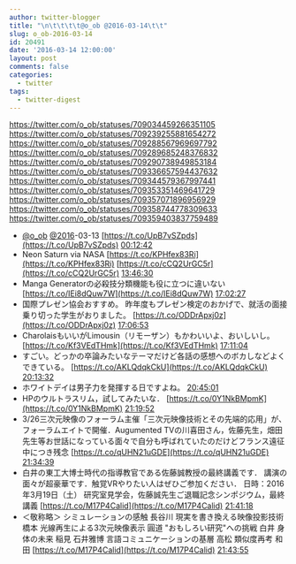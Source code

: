 ```yaml
---
author: twitter-blogger
title: "\n\t\t\t\t@o_ob @2016-03-14\t\t"
slug: o_ob-2016-03-14
id: 20491
date: '2016-03-14 12:00:00'
layout: post
comments: false
categories:
  - twitter
tags:
  - twitter-digest
---
```


https://twitter.com/o_ob/statuses/709034459266351105 https://twitter.com/o_ob/statuses/709239255881654272 https://twitter.com/o_ob/statuses/709288567969697792 https://twitter.com/o_ob/statuses/709289685248376832 https://twitter.com/o_ob/statuses/709290738949853184 https://twitter.com/o_ob/statuses/709336657594437632 https://twitter.com/o_ob/statuses/709344579367997441 https://twitter.com/o_ob/statuses/709353351469641729 https://twitter.com/o_ob/statuses/709357071896956929 https://twitter.com/o_ob/statuses/709358744778309633 https://twitter.com/o_ob/statuses/709359403837759489  

*   [@o_ob](https://twitter.com/o_ob) [@2016](https://twitter.com/2016)-03-13 [https://t.co/UpB7vSZpds](https://t.co/UpB7vSZpds) [00:12:42](https://twitter.com/o_ob/statuses/709034459266351105)
*   Neon Saturn via NASA [https://t.co/KPHfex83Ri](https://t.co/KPHfex83Ri) [https://t.co/cCQ2UrGC5r](https://t.co/cCQ2UrGC5r) [13:46:30](https://twitter.com/o_ob/statuses/709239255881654272)
*   Manga Generatorの必殺技分類機能も役に立つに違いない [https://t.co/IEi8dQuw7W](https://t.co/IEi8dQuw7W) [17:02:27](https://twitter.com/o_ob/statuses/709288567969697792)
*   国際プレゼン協会おすすめ。 昨年度もプレゼン検定のおかげで、就活の面接乗り切った学生がおりました。 [https://t.co/ODDrApxj0z](https://t.co/ODDrApxj0z) [17:06:53](https://twitter.com/o_ob/statuses/709289685248376832)
*   CharolaisもいいがLimousin（リモーザン）もかわいいよ、おいしいし。 [https://t.co/Kf3VEdTHmk](https://t.co/Kf3VEdTHmk) [17:11:04](https://twitter.com/o_ob/statuses/709290738949853184)
*   すごい。どっかの卒論みたいなテーマだけど各話の感想へのボカしなどよくできている。 [https://t.co/AKLQdqkCkU](https://t.co/AKLQdqkCkU) [20:13:32](https://twitter.com/o_ob/statuses/709336657594437632)
*   ホワイトデイは男子力を発揮する日ですよね。 [20:45:01](https://twitter.com/o_ob/statuses/709344579367997441)
*   HPのウルトラスリム，試してみたいな． [https://t.co/0Y1NkBMpmK](https://t.co/0Y1NkBMpmK) [21:19:52](https://twitter.com/o_ob/statuses/709353351469641729)
*   3/26三次元映像のフォーラム主催「三次元映像技術とその先端的応用」が、フォーラムエイトで開催．Augumented TVの川喜田さん，佐藤先生，畑田先生等お世話になっている面々で自分も呼ばれていたのだけどフランス遠征中につき残念 [https://t.co/qUHN21uGDE](https://t.co/qUHN21uGDE) [21:34:39](https://twitter.com/o_ob/statuses/709357071896956929)
*   白井の東工大博士時代の指導教官である佐藤誠教授の最終講義です． 講演の面々が超豪華です．触覚VRやりたい人はぜひご参加ください． 日時：2016年3月19日（土） 研究室見学会，佐藤誠先生ご退職記念シンポジウム，最終講義 [https://t.co/M17P4Calid](https://t.co/M17P4Calid) [21:41:18](https://twitter.com/o_ob/statuses/709358744778309633)
*   ＜敬称略＞ シミュレーションの感触 長谷川 現実を書き換える映像投影技術 橋本 光線再生による3次元映像表示 圓道 "おもしろい研究"への挑戦 白井 身体の未来 稲見 石井雅博 言語コミュニケーションの基層 高松 類似度再考 和田 [https://t.co/M17P4Calid](https://t.co/M17P4Calid) [21:43:55](https://twitter.com/o_ob/statuses/709359403837759489)